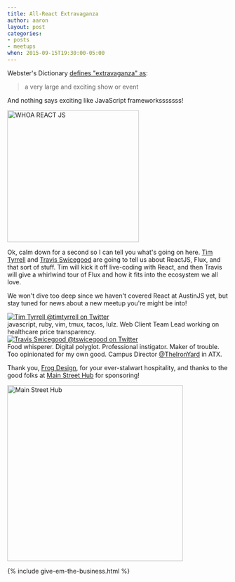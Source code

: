 ```yaml
---
title: All-React Extravaganza
author: aaron
layout: post
categories:
- posts
- meetups
when: 2015-09-15T19:30:00-05:00
---
```


Webster's Dictionary [defines "extravaganza" as][extravaganza]:

> a very large and exciting show or event

And nothing says exciting like JavaScript frameworksssssss!

<div class="sponsor-logo">
  <img src="https://cldup.com/D3VCZfiOrY.gif" style="width: 300px; max-width: 100%;" alt="WHOA REACT JS" />
</div>

Ok, calm down for a second so I can tell you what's going on here. [Tim Tyrrell][] and [Travis Swicegood][] are going to tell us about ReactJS, Flux, and that sort of stuff. Tim will kick it off live-coding with React, and then Travis will give a whirlwind tour of Flux and how it fits into the ecosystem we all love.

We won't dive too deep since we haven't covered React at AustinJS yet, but stay tuned for news about a new meetup you're might be into!

<div class="media-object speaker-bio">
  <a href="https://twitter.com/timtyrrell">
    <img alt="Tim Tyrrell @timtyrrell on Twitter" src="https://pbs.twimg.com/profile_images/625417581613060096/EfSI3lzo.jpg" />
  </a>
  <div>
  javascript, ruby, vim, tmux, tacos, lulz. Web Client Team Lead working on healthcare price transparency.
  </div>
</div>

<div class="media-object speaker-bio">
  <a href="https://twitter.com/tswicegood">
    <img alt="Travis Swicegood @tswicegood on Twitter" src="https://pbs.twimg.com/profile_images/632313633767223296/I5v3bdj3.jpg" />
  </a>
  <div>
  Food whisperer. Digital polyglot. Professional instigator. Maker of trouble. Too opinionated for my own good. Campus Director <a href="https://twitter.com/theironyard">@TheIronYard</a> in ATX.
  </div>
</div>

Thank you, [Frog Design][], for your ever-stalwart hospitality, and thanks to the good folks at [Main Street Hub][] for sponsoring!

<div class="sponsor-logo">
  <a href="http://www.mainstreethub.com/">
    <img style="width: 400px; max-width: 100%;" src="http://www.mainstreethub.com/wp-content/uploads/2014/12/msh_logo.svg" alt="Main Street Hub" />
  </a>
</div>

{% include give-em-the-business.html %}

[extravaganza]: http://www.merriam-webster.com/dictionary/suggestions/sharknado
[Tim Tyrrell]: https://twitter.com/timtyrrell
[Travis Swicegood]: https://twitter.com/tswicegood
[Main Street Hub]: http://www.mainstreethub.com/
[Frog Design]: http://www.frogdesign.com/contact/austin.html
